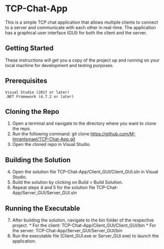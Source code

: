 # TCP-Chat-App

This is a simple TCP chat application that allows multiple clients to connect to a server and communicate with each other in real-time. The application has a graphical user interface (GUI) for both the client and the server.

## Getting Started

These instructions will get you a copy of the project up and running on your local machine for development and testing purposes.

## Prerequisites
    Visual Studio (2017 or later)
    .NET Framework (4.7.2 or later)

## Cloning the Repo

1. Open a terminal and navigate to the directory where you want to clone the repo.
2. Run the following command: git clone https://github.com/M-ImranIsmael/TCP-Chat-App.git
3. Open the cloned repo in Visual Studio.

## Building the Solution

4. Open the solution file TCP-Chat-App/Client_GUI/Client_GUI.sln in Visual Studio.
5. Build the solution by clicking on Build > Build Solution.
6. Repeat steps 4 and 5 for the solution file TCP-Chat-App/Server_GUI/Server_GUI.sln

## Running the Executable

7. After building the solution, navigate to the bin folder of the respective project.
        * For the client: TCP-Chat-App/Client_GUI/Client_GUI/bin
        * For the server: TCP-Chat-App/Server_GUI/Server_GUI/bin
8. Run the executable file (Client_GUI.exe or Server_GUI.exe) to launch the application.

